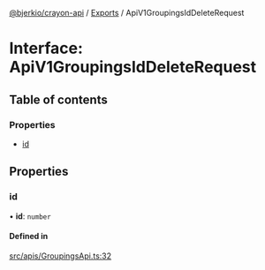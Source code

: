 [@bjerkio/crayon-api](../README.md) / [Exports](../modules.md) / ApiV1GroupingsIdDeleteRequest

# Interface: ApiV1GroupingsIdDeleteRequest

## Table of contents

### Properties

- [id](ApiV1GroupingsIdDeleteRequest.md#id)

## Properties

### id

• **id**: `number`

#### Defined in

[src/apis/GroupingsApi.ts:32](https://github.com/bjerkio/crayon-api-js/blob/22cd66d/src/apis/GroupingsApi.ts#L32)
